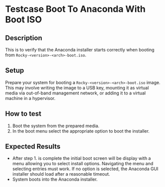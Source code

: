 # Testcase Boot To Anaconda With Boot ISO

## Description
This is to verify that the Anaconda installer starts correctly when booting from `Rocky-<version>-<arch>-boot.iso`.


## Setup
Prepare your system for booting a `Rocky-<version>-<arch>-boot.iso` image. This may involve writing the image to a USB key, mounting it as virtual media via out-of-band management network, or adding it to a virtual machine in a hypervisor.


## How to test

1. Boot the system from the prepared media.
2. In the boot menu select the appropriate option to boot the installer.


## Expected Results
- After step 1. is complete the initial boot screen will be display with a menu allowing you to select install options. Navigating the menu and selecting entries must work. If no option is selected, the Anaconda GUI installer should load after a reasonable timeout.
- System boots into the Anaconda installer.
